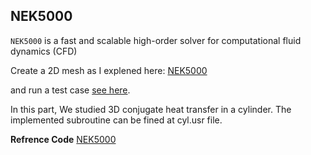 ## NEK5000

`NEK5000` is a fast and scalable high-order solver for computational fluid dynamics (CFD) 
 

Create a 2D mesh as I explened here:
[NEK5000](http://nek5000.github.io/NekDoc/tutorials/conjht.html)

and run a test case [see here](https://github.com/Foroozani/MyLecturesNote). 

In this part, We studied 3D conjugate heat transfer in a cylinder. The implemented subroutine can be fined at cyl.usr file. 

**Refrence Code** [NEK5000](https://nek5000.mcs.anl.gov/)
